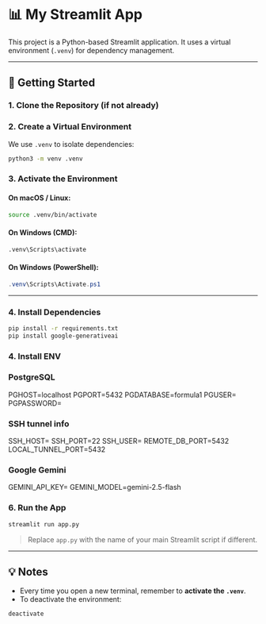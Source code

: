 
# 📊 My Streamlit App

This project is a Python-based Streamlit application. It uses a virtual environment (`.venv`) for dependency management.

---

## 🚀 Getting Started

### 1. Clone the Repository (if not already)
### 2. Create a Virtual Environment

We use `.venv` to isolate dependencies:

```bash
python3 -m venv .venv
```

### 3. Activate the Environment

#### On macOS / Linux:

```bash
source .venv/bin/activate
```

#### On Windows (CMD):

```cmd
.venv\Scripts\activate
```

#### On Windows (PowerShell):

```powershell
.venv\Scripts\Activate.ps1
```

---

### 4. Install Dependencies

```bash
pip install -r requirements.txt
pip install google-generativeai

```
### 4. Install ENV
### PostgreSQL 
PGHOST=localhost
PGPORT=5432
PGDATABASE=formula1
PGUSER=
PGPASSWORD=

### SSH tunnel info
SSH_HOST=
SSH_PORT=22
SSH_USER=
REMOTE_DB_PORT=5432
LOCAL_TUNNEL_PORT=5432


### Google Gemini 
GEMINI_API_KEY=
GEMINI_MODEL=gemini-2.5-flash
### 6. Run the App

```bash
streamlit run app.py
```

> Replace `app.py` with the name of your main Streamlit script if different.

---

## 💡 Notes

* Every time you open a new terminal, remember to **activate the `.venv`**.
* To deactivate the environment:

```bash
deactivate
```

